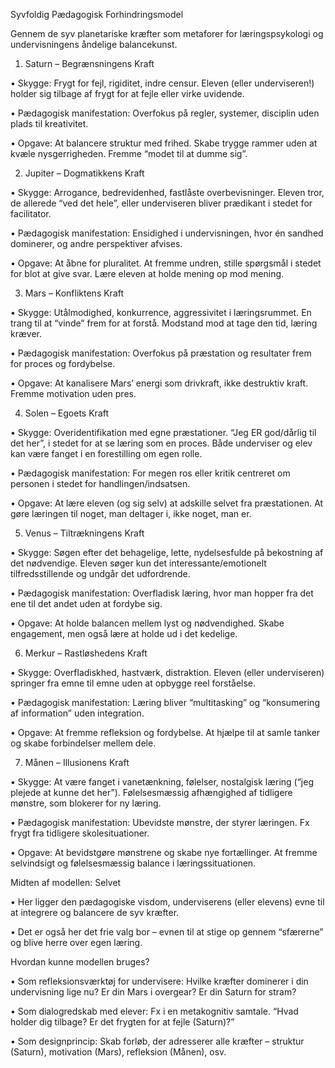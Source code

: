 Syvfoldig Pædagogisk Forhindringsmodel

  

Gennem de syv planetariske kræfter som metaforer for læringspsykologi og undervisningens åndelige balancekunst.

  

1. Saturn – Begrænsningens Kraft

  

• Skygge: Frygt for fejl, rigiditet, indre censur. Eleven (eller underviseren!) holder sig tilbage af frygt for at fejle eller virke uvidende.

• Pædagogisk manifestation: Overfokus på regler, systemer, disciplin uden plads til kreativitet.

• Opgave: At balancere struktur med frihed. Skabe trygge rammer uden at kvæle nysgerrigheden. Fremme “modet til at dumme sig”.

  

2. Jupiter – Dogmatikkens Kraft

  

• Skygge: Arrogance, bedrevidenhed, fastlåste overbevisninger. Eleven tror, de allerede “ved det hele”, eller underviseren bliver prædikant i stedet for facilitator.

• Pædagogisk manifestation: Ensidighed i undervisningen, hvor én sandhed dominerer, og andre perspektiver afvises.

• Opgave: At åbne for pluralitet. At fremme undren, stille spørgsmål i stedet for blot at give svar. Lære eleven at holde mening op mod mening.

  

3. Mars – Konfliktens Kraft

  

• Skygge: Utålmodighed, konkurrence, aggressivitet i læringsrummet. En trang til at “vinde” frem for at forstå. Modstand mod at tage den tid, læring kræver.

• Pædagogisk manifestation: Overfokus på præstation og resultater frem for proces og fordybelse.

• Opgave: At kanalisere Mars’ energi som drivkraft, ikke destruktiv kraft. Fremme motivation uden pres.

  

4. Solen – Egoets Kraft

  

• Skygge: Overidentifikation med egne præstationer. “Jeg ER god/dårlig til det her”, i stedet for at se læring som en proces. Både underviser og elev kan være fanget i en forestilling om egen rolle.

• Pædagogisk manifestation: For megen ros eller kritik centreret om personen i stedet for handlingen/indsatsen.

• Opgave: At lære eleven (og sig selv) at adskille selvet fra præstationen. At gøre læringen til noget, man deltager i, ikke noget, man er.

  

5. Venus – Tiltrækningens Kraft

  

• Skygge: Søgen efter det behagelige, lette, nydelsesfulde på bekostning af det nødvendige. Eleven søger kun det interessante/emotionelt tilfredsstillende og undgår det udfordrende.

• Pædagogisk manifestation: Overfladisk læring, hvor man hopper fra det ene til det andet uden at fordybe sig.

• Opgave: At holde balancen mellem lyst og nødvendighed. Skabe engagement, men også lære at holde ud i det kedelige.

  

6. Merkur – Rastløshedens Kraft

  

• Skygge: Overfladiskhed, hastværk, distraktion. Eleven (eller underviseren) springer fra emne til emne uden at opbygge reel forståelse.

• Pædagogisk manifestation: Læring bliver “multitasking” og “konsumering af information” uden integration.

• Opgave: At fremme refleksion og fordybelse. At hjælpe til at samle tanker og skabe forbindelser mellem dele.

  

7. Månen – Illusionens Kraft

  

• Skygge: At være fanget i vanetænkning, følelser, nostalgisk læring (“jeg plejede at kunne det her”). Følelsesmæssig afhængighed af tidligere mønstre, som blokerer for ny læring.

• Pædagogisk manifestation: Ubevidste mønstre, der styrer læringen. Fx frygt fra tidligere skolesituationer.

• Opgave: At bevidstgøre mønstrene og skabe nye fortællinger. At fremme selvindsigt og følelsesmæssig balance i læringssituationen.

  

Midten af modellen: Selvet

  

• Her ligger den pædagogiske visdom, underviserens (eller elevens) evne til at integrere og balancere de syv kræfter.

• Det er også her det frie valg bor – evnen til at stige op gennem “sfærerne” og blive herre over egen læring.

  

Hvordan kunne modellen bruges?

  

• Som refleksionsværktøj for undervisere: Hvilke kræfter dominerer i din undervisning lige nu? Er din Mars i overgear? Er din Saturn for stram?

• Som dialogredskab med elever: Fx i en metakognitiv samtale. “Hvad holder dig tilbage? Er det frygten for at fejle (Saturn)?”

• Som designprincip: Skab forløb, der adresserer alle kræfter – struktur (Saturn), motivation (Mars), refleksion (Månen), osv.
